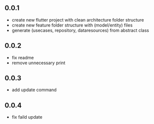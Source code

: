 ## 0.0.1

* create new flutter project with clean architecture folder structure
* create new feature folder structure with (model/entity) files 
* generate (usecases, repository, dataresources) from abstract class
 
## 0.0.2

* fix readme
* remove unnecessary print

## 0.0.3

* add update command

## 0.0.4

* fix faild update